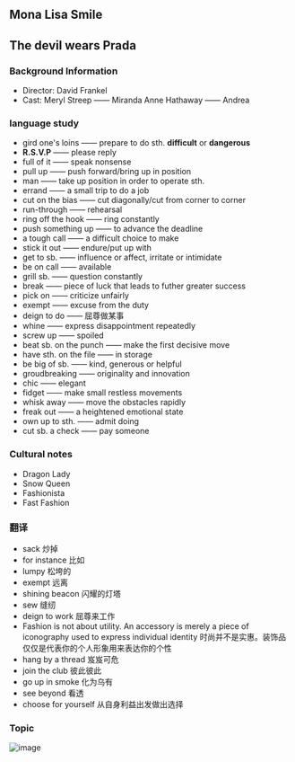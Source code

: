 ## Mona Lisa Smile

## The devil wears Prada

### Background Information
- Director: David Frankel
- Cast: Meryl Streep —— Miranda    Anne Hathaway —— Andrea

### language study
- gird one's loins —— prepare to do sth. **difficult** or **dangerous**
- **R.S.V.P** —— please reply
- full of it —— speak nonsense
- pull up —— push forward/bring up in position
- man —— take up position in order to operate sth.
- errand —— a small trip to do a job
- cut on the bias —— cut diagonally/cut from corner to corner
- run-through —— rehearsal
- ring off the hook —— ring constantly
- push something up —— to advance the deadline
- a tough call —— a difficult choice to make
- stick it out —— endure/put up with
- get to sb. —— influence or affect, irritate or intimidate
- be on call —— available
- grill sb. —— question constantly
- break —— piece of luck that leads to futher greater success
- pick on —— criticize unfairly
- exempt —— excuse from the duty
- deign to do —— 屈尊做某事
- whine —— express disappointment repeatedly
- screw up —— spoiled
- beat sb. on the punch —— make the first decisive move
- have sth. on the file —— in storage
- be big of sb. —— kind, generous or helpful
- groudbreaking —— originality and innovation
- chic —— elegant
- fidget —— make small restless movements
- whisk away —— move the obstacles rapidly
- freak out —— a heightened emotional state
- own up to sth. —— admit doing
- cut sb. a check —— pay someone

### Cultural notes
- Dragon Lady
- Snow Queen
- Fashionista
- Fast Fashion

### 翻译
- sack  炒掉
- for instance  比如
- lumpy  松垮的
- exempt  远离
- shining beacon  闪耀的灯塔
- sew  缝纫
- deign to work  屈尊来工作
- Fashion is not about utility. An accessory is merely a piece of iconography used to express individual identity
  时尚并不是实惠。装饰品仅仅是代表你的个人形象用来表达你的个性
- hang by a thread  岌岌可危
- join the club  彼此彼此
- go up in smoke  化为乌有
- see beyond  看透
- choose for yourself  从自身利益出发做出选择

### Topic
![image](https://github.com/LoveUCB/review/assets/140378072/a487d321-cb07-492e-94ee-c715923230ae)















